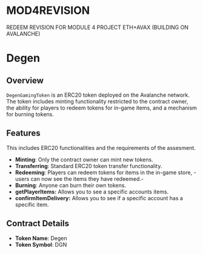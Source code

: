 # MOD4REVISION
REDEEM REVISION FOR MODULE 4 PROJECT ETH+AVAX (BUILDING ON AVALANCHE)

# Degen

## Overview

`DegenGamingToken` is an ERC20 token deployed on the Avalanche network. The token includes minting functionality restricted to the contract owner, the ability for players to redeem tokens for in-game items, and a mechanism for burning tokens.

## Features

This includes ERC20 functionalities and the requirements of the assesment.

- **Minting**: Only the contract owner can mint new tokens.
- **Transferring**: Standard ERC20 token transfer functionality.
- **Redeeming**: Players can redeem tokens for items in the in-game store, -users can now see the items they have redeemed.-
- **Burning**: Anyone can burn their own tokens.
- **getPlayerItems:** Allows you to see a specific accounts items.
- **confirmItemDelivery:** Allows you to see if a specific account has a specific item.

## Contract Details

- **Token Name**: Degen
- **Token Symbol**: DGN
